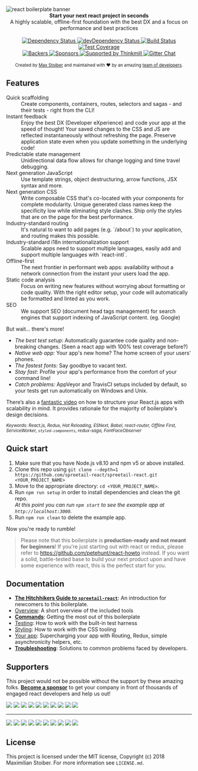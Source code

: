 <img src="https://raw.githubusercontent.com/spreetail-react/spreetail-react-brand/master/assets/banner-metal-optimized.jpg" alt="react boilerplate banner" align="center" />

<br />

<div align="center"><strong>Start your next react project in seconds</strong></div>
<div align="center">A highly scalable, offline-first foundation with the best DX and a focus on performance and best practices</div>

<br />

<div align="center">
  <!-- Dependency Status -->
  <a href="https://david-dm.org/spreetail-react/spreetail-react">
    <img src="https://david-dm.org/spreetail-react/spreetail-react.svg" alt="Dependency Status" />
  </a>
  <!-- devDependency Status -->
  <a href="https://david-dm.org/spreetail-react/spreetail-react#info=devDependencies">
    <img src="https://david-dm.org/spreetail-react/spreetail-react/dev-status.svg" alt="devDependency Status" />
  </a>
  <!-- Build Status -->
  <a href="https://travis-ci.org/spreetail-react/spreetail-react">
    <img src="https://travis-ci.org/spreetail-react/spreetail-react.svg" alt="Build Status" />
  </a>
  <!-- Test Coverage -->
  <a href="https://coveralls.io/r/spreetail-react/spreetail-react">
    <img src="https://coveralls.io/repos/github/spreetail-react/spreetail-react/badge.svg" alt="Test Coverage" />
  </a>
</div>
<div align="center">
    <!-- Backers -->
  <a href="#backers">
    <img src="https://opencollective.com/spreetail-react/backers/badge.svg" alt="Backers" />
  </a>
      <!-- Sponsors -->
  <a href="#sponsors">
    <img src="https://opencollective.com/spreetail-react/sponsors/badge.svg" alt="Sponsors" />
  </a>
  <a href="http://thinkmill.com.au/?utm_source=github&utm_medium=badge&utm_campaign=spreetail-react">
    <img alt="Supported by Thinkmill" src="https://thinkmill.github.io/badge/heart.svg" />
  </a>
  <!-- Gitter -->
  <a href="https://gitter.im/mxstbr/spreetail-react">
    <img src="https://camo.githubusercontent.com/54dc79dc7da6b76b17bc8013342da9b4266d993c/68747470733a2f2f6261646765732e6769747465722e696d2f6d78737462722f72656163742d626f696c6572706c6174652e737667" alt="Gitter Chat" />
  </a>
</div>

<br />

<div align="center">
  <sub>Created by <a href="https://twitter.com/mxstbr">Max Stoiber</a> and maintained with ❤️ by an amazing <a href="https://github.com/orgs/spreetail-react/teams/core">team of developers</a>.</sub>
</div>

## Features

<dl>
  <dt>Quick scaffolding</dt>
  <dd>Create components, containers, routes, selectors and sagas - and their tests - right from the CLI!</dd>

  <dt>Instant feedback</dt>
  <dd>Enjoy the best DX (Developer eXperience) and code your app at the speed of thought! Your saved changes to the CSS and JS are reflected instantaneously without refreshing the page. Preserve application state even when you update something in the underlying code!</dd>

  <dt>Predictable state management</dt>
  <dd>Unidirectional data flow allows for change logging and time travel debugging.</dd>

  <dt>Next generation JavaScript</dt>
  <dd>Use template strings, object destructuring, arrow functions, JSX syntax and more.</dd>

  <dt>Next generation CSS</dt>
  <dd>Write composable CSS that's co-located with your components for complete modularity. Unique generated class names keep the specificity low while eliminating style clashes. Ship only the styles that are on the page for the best performance.</dd>

  <dt>Industry-standard routing</dt>
  <dd>It's natural to want to add pages (e.g. `/about`) to your application, and routing makes this possible.</dd>

  <dt>Industry-standard i18n internationalization support</dt>
  <dd>Scalable apps need to support multiple languages, easily add and support multiple languages with `react-intl`.</dd>

  <dt>Offline-first</dt>
  <dd>The next frontier in performant web apps: availability without a network connection from the instant your users load the app.</dd>

  <dt>Static code analysis</dt>
  <dd>Focus on writing new features without worrying about formatting or code quality. With the right editor setup, your code will automatically be formatted and linted as you work.</dd>

  <dt>SEO</dt>
  <dd>We support SEO (document head tags management) for search engines that support indexing of JavaScript content. (eg. Google)</dd>
</dl>

But wait... there's more!

- _The best test setup:_ Automatically guarantee code quality and non-breaking
  changes. (Seen a react app with 100% test coverage before?)
- _Native web app:_ Your app's new home? The home screen of your users' phones.
- _The fastest fonts:_ Say goodbye to vacant text.
- _Stay fast_: Profile your app's performance from the comfort of your command
  line!
- _Catch problems:_ AppVeyor and TravisCI setups included by default, so your
  tests get run automatically on Windows and Unix.

There’s also a <a href="https://vimeo.com/168648012">fantastic video</a> on how to structure your React.js apps with scalability in mind. It provides rationale for the majority of boilerplate's design decisions.

<sub><i>Keywords: React.js, Redux, Hot Reloading, ESNext, Babel, react-router, Offline First, ServiceWorker, `styled-components`, redux-saga, FontFaceObserver</i></sub>

## Quick start

1.  Make sure that you have Node.js v8.10 and npm v5 or above installed.
2.  Clone this repo using `git clone --depth=1 https://github.com/spreetail-react/spreetail-react.git <YOUR_PROJECT_NAME>`
3.  Move to the appropriate directory: `cd <YOUR_PROJECT_NAME>`.<br />
4.  Run `npm run setup` in order to install dependencies and clean the git repo.<br />
    _At this point you can run `npm start` to see the example app at `http://localhost:3000`._
5.  Run `npm run clean` to delete the example app.

Now you're ready to rumble!

> Please note that this boilerplate is **production-ready and not meant for beginners**! If you're just starting out with react or redux, please refer to https://github.com/petehunt/react-howto instead. If you want a solid, battle-tested base to build your next product upon and have some experience with react, this is the perfect start for you.

## Documentation

- [**The Hitchhikers Guide to `spreetail-react`**](docs/general/introduction.md): An introduction for newcomers to this boilerplate.
- [Overview](docs/general): A short overview of the included tools
- [**Commands**](docs/general/commands.md): Getting the most out of this boilerplate
- [Testing](docs/testing): How to work with the built-in test harness
- [Styling](docs/css): How to work with the CSS tooling
- [Your app](docs/js): Supercharging your app with Routing, Redux, simple
  asynchronicity helpers, etc.
- [**Troubleshooting**](docs/general/gotchas.md): Solutions to common problems faced by developers.

## Supporters

This project would not be possible without the support by these amazing folks. [**Become a sponsor**](https://opencollective.com/spreetail-react) to get your company in front of thousands of engaged react developers and help us out!

<a href="https://opencollective.com/spreetail-react/bronze-sponsor/0/website" target="_blank"><img src="https://opencollective.com/spreetail-react/bronze-sponsor/0/avatar.svg"></a>
<a href="https://opencollective.com/spreetail-react/bronze-sponsor/1/website" target="_blank"><img src="https://opencollective.com/spreetail-react/bronze-sponsor/1/avatar.svg"></a>
<a href="https://opencollective.com/spreetail-react/bronze-sponsor/2/website" target="_blank"><img src="https://opencollective.com/spreetail-react/bronze-sponsor/2/avatar.svg"></a>
<a href="https://opencollective.com/spreetail-react/bronze-sponsor/3/website" target="_blank"><img src="https://opencollective.com/spreetail-react/bronze-sponsor/3/avatar.svg"></a>
<a href="https://opencollective.com/spreetail-react/bronze-sponsor/4/website" target="_blank"><img src="https://opencollective.com/spreetail-react/bronze-sponsor/4/avatar.svg"></a>
<a href="https://opencollective.com/spreetail-react/bronze-sponsor/5/website" target="_blank"><img src="https://opencollective.com/spreetail-react/bronze-sponsor/5/avatar.svg"></a>
<a href="https://opencollective.com/spreetail-react/bronze-sponsor/6/website" target="_blank"><img src="https://opencollective.com/spreetail-react/bronze-sponsor/6/avatar.svg"></a>
<a href="https://opencollective.com/spreetail-react/bronze-sponsor/7/website" target="_blank"><img src="https://opencollective.com/spreetail-react/bronze-sponsor/7/avatar.svg"></a>
<a href="https://opencollective.com/spreetail-react/bronze-sponsor/8/website" target="_blank"><img src="https://opencollective.com/spreetail-react/bronze-sponsor/8/avatar.svg"></a>
<a href="https://opencollective.com/spreetail-react/bronze-sponsor/9/website" target="_blank"><img src="https://opencollective.com/spreetail-react/bronze-sponsor/9/avatar.svg"></a>

---

<a href="https://opencollective.com/spreetail-react/backer/0/website" target="_blank"><img src="https://opencollective.com/spreetail-react/backer/0/avatar.svg"></a>
<a href="https://opencollective.com/spreetail-react/backer/1/website" target="_blank"><img src="https://opencollective.com/spreetail-react/backer/1/avatar.svg"></a>
<a href="https://opencollective.com/spreetail-react/backer/2/website" target="_blank"><img src="https://opencollective.com/spreetail-react/backer/2/avatar.svg"></a>
<a href="https://opencollective.com/spreetail-react/backer/3/website" target="_blank"><img src="https://opencollective.com/spreetail-react/backer/3/avatar.svg"></a>
<a href="https://opencollective.com/spreetail-react/backer/4/website" target="_blank"><img src="https://opencollective.com/spreetail-react/backer/4/avatar.svg"></a>
<a href="https://opencollective.com/spreetail-react/backer/5/website" target="_blank"><img src="https://opencollective.com/spreetail-react/backer/5/avatar.svg"></a>
<a href="https://opencollective.com/spreetail-react/backer/6/website" target="_blank"><img src="https://opencollective.com/spreetail-react/backer/6/avatar.svg"></a>
<a href="https://opencollective.com/spreetail-react/backer/7/website" target="_blank"><img src="https://opencollective.com/spreetail-react/backer/7/avatar.svg"></a>
<a href="https://opencollective.com/spreetail-react/backer/8/website" target="_blank"><img src="https://opencollective.com/spreetail-react/backer/8/avatar.svg"></a>
<a href="https://opencollective.com/spreetail-react/backer/9/website" target="_blank"><img src="https://opencollective.com/spreetail-react/backer/9/avatar.svg"></a>

## License

This project is licensed under the MIT license, Copyright (c) 2018 Maximilian
Stoiber. For more information see `LICENSE.md`.
